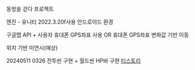 동방을 걷다 프로젝트

엔진 - 유니티 2022.3.20f사용
안드로이드 환경

구글맵 API + 사용자 휴대폰 GPS좌표 사용
OR
휴대폰 GPS좌표 변화값 기반 이동

위치 기반 미연시(예상)

20240511 0326
전투씬 구현 + 월드씬 HP바 구현
[티스토리](https://nonamed02.tistory.com/category/%EA%B0%9C%EB%B0%9C%EC%9D%BC%EC%A7%80/%EA%B2%8C%EC%9E%84%EA%B0%9C%EB%B0%9C)
